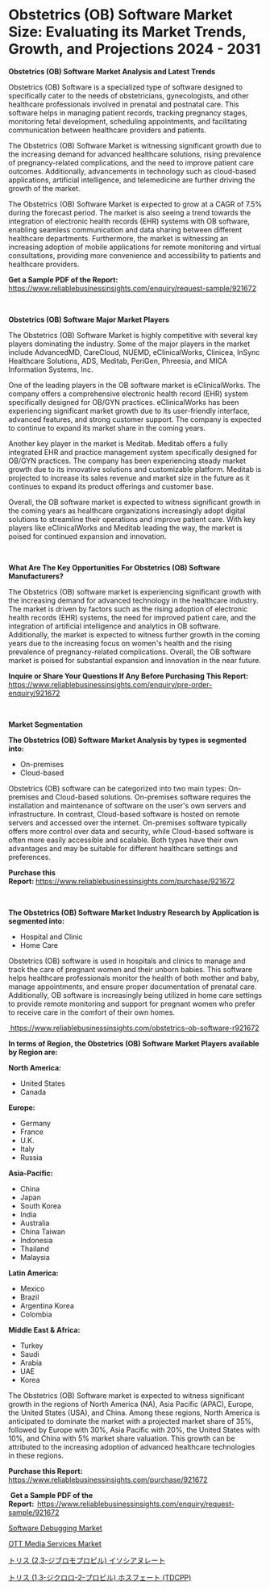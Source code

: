 <p><h1>Obstetrics (OB) Software Market Size: Evaluating its Market Trends, Growth, and Projections 2024 - 2031</h1></p><p><strong>Obstetrics (OB) Software Market Analysis and Latest Trends</strong></p>
<p><p>Obstetrics (OB) Software is a specialized type of software designed to specifically cater to the needs of obstetricians, gynecologists, and other healthcare professionals involved in prenatal and postnatal care. This software helps in managing patient records, tracking pregnancy stages, monitoring fetal development, scheduling appointments, and facilitating communication between healthcare providers and patients.</p><p>The Obstetrics (OB) Software Market is witnessing significant growth due to the increasing demand for advanced healthcare solutions, rising prevalence of pregnancy-related complications, and the need to improve patient care outcomes. Additionally, advancements in technology such as cloud-based applications, artificial intelligence, and telemedicine are further driving the growth of the market.</p><p>The Obstetrics (OB) Software Market is expected to grow at a CAGR of 7.5% during the forecast period. The market is also seeing a trend towards the integration of electronic health records (EHR) systems with OB software, enabling seamless communication and data sharing between different healthcare departments. Furthermore, the market is witnessing an increasing adoption of mobile applications for remote monitoring and virtual consultations, providing more convenience and accessibility to patients and healthcare providers.</p></p>
<p><strong>Get a Sample PDF of the Report:&nbsp;</strong> <a href="https://www.reliablebusinessinsights.com/enquiry/request-sample/921672">https://www.reliablebusinessinsights.com/enquiry/request-sample/921672</a></p>
<p>&nbsp;</p>
<p><strong>Obstetrics (OB) Software Major Market Players</strong></p>
<p><p>The Obstetrics (OB) Software Market is highly competitive with several key players dominating the industry. Some of the major players in the market include AdvancedMD, CareCloud, NUEMD, eClinicalWorks, Clinicea, InSync Healthcare Solutions, ADS, Meditab, PeriGen, Phreesia, and MICA Information Systems, Inc.</p><p>One of the leading players in the OB software market is eClinicalWorks. The company offers a comprehensive electronic health record (EHR) system specifically designed for OB/GYN practices. eClinicalWorks has been experiencing significant market growth due to its user-friendly interface, advanced features, and strong customer support. The company is expected to continue to expand its market share in the coming years.</p><p>Another key player in the market is Meditab. Meditab offers a fully integrated EHR and practice management system specifically designed for OB/GYN practices. The company has been experiencing steady market growth due to its innovative solutions and customizable platform. Meditab is projected to increase its sales revenue and market size in the future as it continues to expand its product offerings and customer base.</p><p>Overall, the OB software market is expected to witness significant growth in the coming years as healthcare organizations increasingly adopt digital solutions to streamline their operations and improve patient care. With key players like eClinicalWorks and Meditab leading the way, the market is poised for continued expansion and innovation.</p></p>
<p>&nbsp;</p>
<p><strong>What Are The Key Opportunities For Obstetrics (OB) Software Manufacturers?</strong></p>
<p><p>The Obstetrics (OB) software market is experiencing significant growth with the increasing demand for advanced technology in the healthcare industry. The market is driven by factors such as the rising adoption of electronic health records (EHR) systems, the need for improved patient care, and the integration of artificial intelligence and analytics in OB software. Additionally, the market is expected to witness further growth in the coming years due to the increasing focus on women's health and the rising prevalence of pregnancy-related complications. Overall, the OB software market is poised for substantial expansion and innovation in the near future.</p></p>
<p><strong>Inquire or Share Your Questions If Any Before Purchasing This Report:</strong> <a href="https://www.reliablebusinessinsights.com/enquiry/pre-order-enquiry/921672">https://www.reliablebusinessinsights.com/enquiry/pre-order-enquiry/921672</a></p>
<p>&nbsp;</p>
<p><strong>Market Segmentation</strong></p>
<p><strong>The Obstetrics (OB) Software Market Analysis by types is segmented into:</strong></p>
<p><ul><li>On-premises</li><li>Cloud-based</li></ul></p>
<p><p>Obstetrics (OB) software can be categorized into two main types: On-premises and Cloud-based solutions. On-premises software requires the installation and maintenance of software on the user's own servers and infrastructure. In contrast, Cloud-based software is hosted on remote servers and accessed over the internet. On-premises software typically offers more control over data and security, while Cloud-based software is often more easily accessible and scalable. Both types have their own advantages and may be suitable for different healthcare settings and preferences.</p></p>
<p><strong>Purchase this Report:&nbsp;</strong><a href="https://www.reliablebusinessinsights.com/purchase/921672">https://www.reliablebusinessinsights.com/purchase/921672</a></p>
<p>&nbsp;</p>
<p><strong>The Obstetrics (OB) Software Market Industry Research by Application is segmented into:</strong></p>
<p><ul><li>Hospital and Clinic</li><li>Home Care</li></ul></p>
<p><p>Obstetrics (OB) software is used in hospitals and clinics to manage and track the care of pregnant women and their unborn babies. This software helps healthcare professionals monitor the health of both mother and baby, manage appointments, and ensure proper documentation of prenatal care. Additionally, OB software is increasingly being utilized in home care settings to provide remote monitoring and support for pregnant women who prefer to receive care in the comfort of their own homes.</p></p>
<p><a href="https://www.reliablebusinessinsights.com/obstetrics-ob-software-r921672">&nbsp;https://www.reliablebusinessinsights.com/obstetrics-ob-software-r921672</a></p>
<p><strong>In terms of Region, the Obstetrics (OB) Software Market Players available by Region are:</strong></p>
<p>
    <p> <strong> North America: </strong>
        <ul>
            <li>United States</li>
            <li>Canada</li>
        </ul>
        </p> 
    <p> <strong> Europe: </strong>
        <ul>
            <li>Germany</li>
            <li>France</li>
            <li>U.K.</li>
            <li>Italy</li>
            <li>Russia</li>
        </ul>
        </p> 
    <p> <strong> Asia-Pacific: </strong>
        <ul>
            <li>China</li>
            <li>Japan</li>
            <li>South Korea</li>
            <li>India</li>
            <li>Australia</li>
            <li>China Taiwan</li>
            <li>Indonesia</li>
            <li>Thailand</li>
            <li>Malaysia</li>
        </ul>
        </p> 
    <p> <strong> Latin America: </strong>
        <ul>
            <li>Mexico</li>
            <li>Brazil</li>
            <li>Argentina Korea</li>
            <li>Colombia</li>
        </ul>
        </p> 
    <p> <strong> Middle East & Africa: </strong>
        <ul>
            <li>Turkey</li>
            <li>Saudi</li>
            <li>Arabia</li>
            <li>UAE</li>
            <li>Korea</li>
        </ul>
    </p>
    </p>
<p><p>The Obstetrics (OB) Software market is expected to witness significant growth in the regions of North America (NA), Asia Pacific (APAC), Europe, the United States (USA), and China. Among these regions, North America is anticipated to dominate the market with a projected market share of 35%, followed by Europe with 30%, Asia Pacific with 20%, the United States with 10%, and China with 5% market share valuation. This growth can be attributed to the increasing adoption of advanced healthcare technologies in these regions.</p></p>
<p><strong>Purchase this Report: </strong><a href="https://www.reliablebusinessinsights.com/purchase/921672">https://www.reliablebusinessinsights.com/purchase/921672</a></p>
<p>&nbsp;<strong>Get a Sample PDF of the Report:&nbsp;&nbsp;</strong><a href="https://www.reliablebusinessinsights.com/enquiry/request-sample/921672">https://www.reliablebusinessinsights.com/enquiry/request-sample/921672</a></p>
<p><strong></strong></p>
<p><p><a href="https://github.com/thereveren80/Market-Research-Report-List-1/blob/main/software-debugging-market.md">Software Debugging Market</a></p><p><a href="https://github.com/alexcrou8/Market-Research-Report-List-1/blob/main/ott-media-services-market.md">OTT Media Services Market</a></p><p><a href="https://github.com/moulafa/Market-Research-Report-List-2/blob/main/5801707181807.md">トリス (2,3-ジブロモプロピル) イソシアヌレート</a></p><p><a href="https://github.com/nxboeu02965442/Market-Research-Report-List-3/blob/main/2970273181806.md">トリス (1,3-ジクロロ-2-プロピル) ホスフェート (TDCPP)</a></p></p>